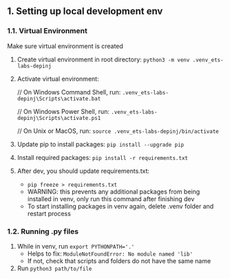 ## 1. Setting up local development env

### 1.1. Virtual Environment
Make sure virtual environment is created
1. Create virtual environment in root directory: `python3 -m venv .venv_ets-labs-depinj`

2. Activate virtual environment:

    // On Windows Command Shell, run:
    `.venv_ets-labs-depinj\Scripts\activate.bat`

    // On Windows Power Shell, run:
    `.venv_ets-labs-depinj\Scripts\activate.ps1`

    // On Unix or MacOS, run:
    `source .venv_ets-labs-depinj/bin/activate`

3. Update pip to install packages: `pip install --upgrade pip`
4. Install required packages: `pip install -r requirements.txt`
5. After dev, you should update requirements.txt:
   - `pip freeze > requirements.txt`
   - WARNING: this prevents any additional packages from being installed in venv, only run this command after finishing dev
   - To start installing packages in venv again, delete .venv folder and restart process 

### 1.2. Running .py files
1. While in venv, run `export PYTHONPATH='.'`
   - Helps to fix: `ModuleNotFoundError: No module named 'lib'`
   - If not, check that scripts and folders do not have the same name
2. Run `python3 path/to/file`